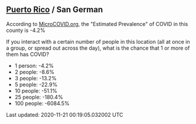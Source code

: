
## [Puerto Rico](/united-states/puerto-rico) / San German

According to [MicroCOVID.org](http://microcovid.org),
the "Estimated Prevalence" of COVID in this county is -4.2%

If you interact with a certain number of people in this location
(all at once in a group, or spread out across the day), what is the chance that
1 or more of them has COVID?

- 1 person: -4.2%
- 2 people: -8.6%
- 3 people: -13.2%
- 5 people: -22.9%
- 10 people: -51.1%
- 25 people: -180.4%
- 100 people: -6084.5%

Last updated: 2020-11-21 00:19:05.032002 UTC
